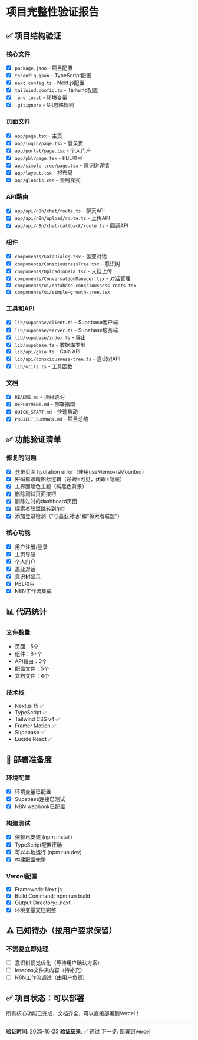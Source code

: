 # 项目完整性验证报告

## ✅ 项目结构验证

### 核心文件
- [x] `package.json` - 项目配置
- [x] `tsconfig.json` - TypeScript配置
- [x] `next.config.ts` - Next.js配置
- [x] `tailwind.config.ts` - Tailwind配置
- [x] `.env.local` - 环境变量
- [x] `.gitignore` - Git忽略规则

### 页面文件
- [x] `app/page.tsx` - 主页
- [x] `app/login/page.tsx` - 登录页
- [x] `app/portal/page.tsx` - 个人门户
- [x] `app/pbl/page.tsx` - PBL项目
- [x] `app/simple-tree/page.tsx` - 意识树详情
- [x] `app/layout.tsx` - 根布局
- [x] `app/globals.css` - 全局样式

### API路由
- [x] `app/api/n8n/chat/route.ts` - 聊天API
- [x] `app/api/n8n/upload/route.ts` - 上传API
- [x] `app/api/n8n/chat-callback/route.ts` - 回调API

### 组件
- [x] `components/GaiaDialog.tsx` - 盖亚对话
- [x] `components/ConsciousnessTree.tsx` - 意识树
- [x] `components/UploadToGaia.tsx` - 文档上传
- [x] `components/ConversationManager.tsx` - 对话管理
- [x] `components/ui/database-consciousness-roots.tsx`
- [x] `components/ui/simple-growth-tree.tsx`

### 工具和API
- [x] `lib/supabase/client.ts` - Supabase客户端
- [x] `lib/supabase/server.ts` - Supabase服务端
- [x] `lib/supabase/index.ts` - 导出
- [x] `lib/supabase.ts` - 数据库类型
- [x] `lib/api/gaia.ts` - Gaia API
- [x] `lib/api/consciousness-tree.ts` - 意识树API
- [x] `lib/utils.ts` - 工具函数

### 文档
- [x] `README.md` - 项目说明
- [x] `DEPLOYMENT.md` - 部署指南
- [x] `QUICK_START.md` - 快速启动
- [x] `PROJECT_SUMMARY.md` - 项目总结

## ✅ 功能验证清单

### 修复的问题
- [x] 登录页面 hydration error（使用useMemo+isMounted）
- [x] 密码框眼睛图标逻辑（睁眼=可见，闭眼=隐藏）
- [x] 主界面暗色主题（纯黑色背景）
- [x] 删除测试页面按钮
- [x] 删除过时的dashboard页面
- [x] 探索者联盟跳转到/pbl
- [x] 添加登录检测（"与盖亚对话"和"探索者联盟"）

### 核心功能
- [x] 用户注册/登录
- [x] 主页导航
- [x] 个人门户
- [x] 盖亚对话
- [x] 意识树显示
- [x] PBL项目
- [x] N8N工作流集成

## 📊 代码统计

### 文件数量
- 页面：5个
- 组件：8+个
- API路由：3个
- 配置文件：5个
- 文档文件：4个

### 技术栈
- Next.js 15 ✅
- TypeScript ✅
- Tailwind CSS v4 ✅
- Framer Motion ✅
- Supabase ✅
- Lucide React ✅

## 🚀 部署准备度

### 环境配置
- [x] 环境变量已配置
- [x] Supabase连接已测试
- [x] N8N webhook已配置

### 构建测试
- [x] 依赖已安装 (npm install)
- [x] TypeScript配置正确
- [x] 可以本地运行 (npm run dev)
- [x] 构建配置完整

### Vercel配置
- [x] Framework: Next.js
- [x] Build Command: npm run build
- [x] Output Directory: .next
- [x] 环境变量文档完整

## ⚠️ 已知待办（按用户要求保留）

### 不需要立即处理
- [ ] 意识树视觉优化（等待用户确认方案）
- [ ] lessons文件夹内容（待补充）
- [ ] N8N工作流调试（由用户负责）

## ✅ 项目状态：可以部署

所有核心功能已完成，文档齐全，可以直接部署到Vercel！

---

**验证时间**: 2025-10-23
**验证结果**: ✅ 通过
**下一步**: 部署到Vercel
